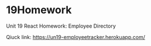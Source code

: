 # 19Homework
Unit 19 React Homework: Employee Directory

Qiuck link: https://un19-employeetracker.herokuapp.com/
